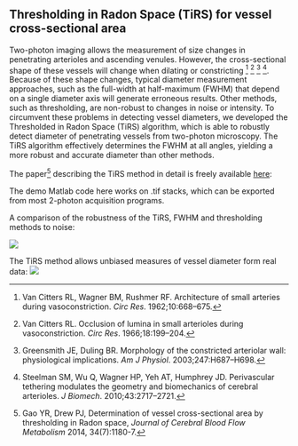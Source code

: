 ## Thresholding in Radon Space (TiRS) for vessel cross-sectional area


Two-photon imaging allows the measurement of size changes in penetrating arterioles and ascending venules.  However, the cross-sectional shape of these vessels will change when dilating or constricting [^1] [^2] [^3] [^4].  Because of these shape changes, typical diameter measurement approaches, such as the full-width at half-maximum (FWHM) that depend on a single diameter axis will generate erroneous results.  Other methods, such as thresholding, are non-robust to changes in noise or intensity.   To circumvent these problems in detecting vessel diameters, we developed the Thresholded in Radon Space (TiRS) algorithm, which is able to robustly detect diameter of penetrating vessels from two-photon microscopy.  The TiRS algorithm effectively determines the FWHM at all angles, yielding a more robust and accurate diameter than other methods.

The paper[^5] describing the TiRS method in detail is freely available [here](https://www.ncbi.nlm.nih.gov/pmc/articles/PMC4083381/):

The demo Matlab code here works on .tif stacks, which can be exported from most 2-photon acquisition programs.  


A comparison of the robustness of the TiRS, FWHM and thresholding methods to noise:

![](https://www.ncbi.nlm.nih.gov/pmc/articles/PMC4083381/bin/jcbfm201467f3.jpg)


The TiRS method allows unbiased measures of vessel diameter form real data:
![](https://www.ncbi.nlm.nih.gov/pmc/articles/PMC4083381/bin/jcbfm201467f6.jpg)

[^1]:Van Citters RL, Wagner BM, Rushmer RF. Architecture of small arteries during vasoconstriction. *Circ Res*. 1962;10:668–675.

[^2]:Van Citters RL. Occlusion of lumina in small arterioles during vasoconstriction. *Circ Res*. 1966;18:199–204.

[^3]:Greensmith JE, Duling BR. Morphology of the constricted arteriolar wall: physiological implications. *Am J Physiol*. 2003;247:H687–H698.

[^4]:Steelman SM, Wu Q, Wagner HP, Yeh AT, Humphrey JD. Perivascular tethering modulates the geometry and biomechanics of cerebral arterioles. *J Biomech*. 2010;43:2717–2721.

[^5]:Gao YR, Drew PJ, Determination of vessel cross-sectional area by thresholding in Radon space, *Journal of Cerebral Blood Flow Metabolism* 2014, 34(7):1180-7.
